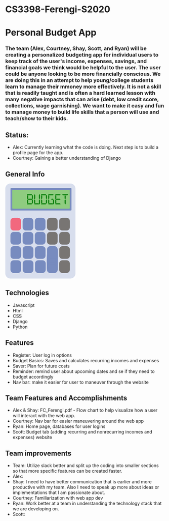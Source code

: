 # CS3398-Ferengi-S2020

# Personal Budget App
### The team (Alex, Courtney, Shay, Scott, and Ryan) will be creating a personalized budgeting app for individual users to keep track of the user's income, expenses, savings, and financial goals we think would be helpful to the user. The user could be anyone looking to be more financially conscious. We are doing this in an attempt to help young/college students learn to manage their mmoney more effectively. It is not a skill that is readily taught and is often a hard learned lesson with many negative impacts that can arise (debt, low credit score, collections, wage garnishing). We want to make it easy and fun to manage money to build life skills that a person will use and teach/show to their kids.
## Status:
  - Alex: Currently learning what the code is doing. Next step is to build a profile page for the app. 
  - Courtney: Gaining a better understanding of Django
  
## General Info 
![](images/fci-calculator.png)

## Technologies
- Javascript
- Html
- CSS
- Django
- Python

## Features 
- Register: User log in options
- Budget Basics: Saves and calculates recurring incomes and expenses 
- Saver: Plan for future costs 
- Reminder: remind user about upcoming dates and se if they need to budget accordingly 
- Nav bar: make it easier for user to maneuver through the website

## Team Features and Accomplishments
- Alex & Shay: FC_Ferengi.pdf - Flow chart to help visualize how a user will interact with the web app.
- Courtney: Nav bar for easier maneuvering around the web app
- Ryan: Home page, databases for user logins
- Scott: Budget tab (adding recurring and nonrecurring incomes and expenses)
website

## Team improvements
- Team: Utilize slack better and split up the coding into smaller sections so that more specific features 
can be created faster.
- Alex:
- Shay: I need to have better communication that is earlier and more productive with my team.
Also I need to speak up more about ideas or implementations that I am passionate about.
- Courtney: Familiarization with web app dev
- Ryan: Work better at a team in understanding the technology stack that we are developing on.
- Scott:
